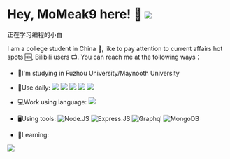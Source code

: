 # Hey, MoMeak9 here! 🎃 ![](https://visitor-badge.glitch.me/badge?page_id=MoMeak9.readme)
正在学习编程的小白

I am a college student in China 🏫, like to pay attention to current affairs hot spots 🆕, Bilibili users 📺. You can reach me at the following ways：

- 🏫I'm studying in Fuzhou University/Maynooth University

- 🤺Use daily:
  ![](https://img.shields.io/badge/OS-Arch%20Linux-33aadd?style=flat-square&logo=arch-linux&logoColor=ffffff)
  ![](https://img.shields.io/badge/Windows-0078D6?style=flat-square&logo=windows&logoColor=ffffff)
  ![](https://img.shields.io/badge/IntelliJ-IDEA-000000?style=flat-square&logo=IntelliJ-IDEA&logoColor=ffffff)
  ![](https://img.shields.io/badge/WebStorm-001010?style=flat-square&logo=WebStorm&logoColor=ffffff)
  ![](https://img.shields.io/badge/Eclipse-IDE-2C2255?style=flat-square&logo=Eclipse-IDE&logoColor=ffffff)
  
- 💻Work using language:
  ![](https://img.shields.io/badge/Windows-0078D6?style=flat-square&logo=windows&logoColor=ffffff)
  
- 🖥️Using tools:
  ![Node.JS](https://img.shields.io/badge/-Node.JS-black?style=plastic&logo=Node.js) 
  ![Express.JS](https://img.shields.io/badge/-Express.JS-c7b198?style=plastic&logo=Express.JS) 
  ![Graphql](https://img.shields.io/badge/-Graphql-E10098?style=plastic&logo=Graphql)
  ![MongoDB](https://img.shields.io/badge/-MongoDB-black?style=plastic&logo=mongodb)
  
- 🍳Learning:

![](https://github-readme-stats.vercel.app/api?username=MoMeak9&theme=tokyonight&show_icons=true)
